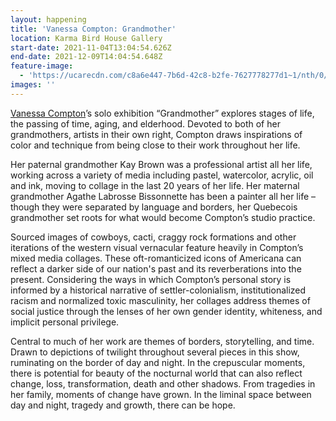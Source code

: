 ```yaml
---
layout: happening
title: 'Vanessa Compton: Grandmother'
location: Karma Bird House Gallery
start-date: 2021-11-04T13:04:54.626Z
end-date: 2021-12-09T14:04:54.648Z
feature-image:
  - 'https://ucarecdn.com/c8a6e447-7b6d-42c8-b2fe-7627778277d1~1/nth/0/'
images: ''
---
```

[Vanessa Compton](https://www.krinshawstudios.com/about/)’s solo exhibition “Grandmother” explores stages of life, the passing of time, aging, and elderhood. Devoted to both of her grandmothers, artists in their own right, Compton draws inspirations of color and technique from being close to their work throughout her life. 

Her paternal grandmother Kay Brown was a professional artist all her life, working across a variety of media including pastel, watercolor, acrylic, oil and ink, moving to collage in the last 20 years of her life. Her maternal grandmother Agathe Labrosse Bissonnette has been a painter all her life – though they were separated by language and borders, her Quebecois grandmother set roots for what would become Compton’s studio practice. 

Sourced images of cowboys, cacti, craggy rock formations and other iterations of the western visual vernacular feature heavily in Compton’s mixed media collages. These oft-romanticized icons of Americana can reflect a darker side of our nation's past and its reverberations into the present. Considering the ways in which Compton’s personal story is informed by a historical narrative of settler-colonialism, institutionalized racism and normalized toxic masculinity, her collages address themes of social justice through the lenses of her own gender identity, whiteness, and implicit personal privilege. 

Central to much of her work are themes of borders, storytelling, and time. Drawn to depictions of twilight throughout several pieces in this show, ruminating on the border of day and night. In the crepuscular moments, there is potential for beauty of the nocturnal world that can also reflect change, loss, transformation, death and other shadows. From tragedies in her family, moments of change have grown. In the liminal space between day and night, tragedy and growth, there can be hope.
